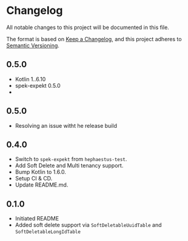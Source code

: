 # Changelog

All notable changes to this project will be documented in this file.

The format is based on [Keep a Changelog](https://keepachangelog.com/en/1.0.0/),
and this project adheres to [Semantic Versioning](https://semver.org/spec/v2.0.0.html).

## 0.5.0

- Kotlin 1..6.10
- spek-expekt 0.5.0
- 
## 0.5.0

- Resolving an issue witht he release build

## 0.4.0
- Switch to `spek-expekt` from `hephaestus-test`.
- Add Soft Delete and Multi tenancy support.
- Bump Kotlin to 1.6.0.
- Setup CI & CD.
- Update README.md.

## 0.1.0

- Initiated README
- Added soft delete support via `SoftDeletableUuidTable` and `SoftDeletableLongIdTable`
